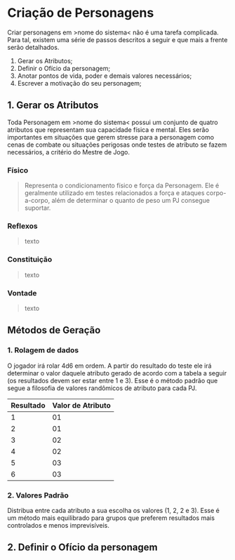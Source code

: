 # Criação de Personagens

Criar personagens em >nome do sistema< não é uma tarefa complicada. Para tal, existem uma série de passos descritos a seguir e que mais a frente serão detalhados.

1. Gerar os Atributos;
2. Definir o Ofício da personagem;
3. Anotar pontos de vida, poder e demais valores necessários;
4. Escrever a motivação do seu personagem;

## 1. Gerar os Atributos

Toda Personagem em >nome do sistema< possui um conjunto de quatro atributos que representam sua capacidade física e mental. Eles serão importantes em situações que gerem stresse para a personagem como cenas de combate ou situações perigosas onde testes de atributo se fazem necessários, a critério do Mestre de Jogo.

### Físico

> Representa o condicionamento físico e força da Personagem. Ele é geralmente utilizado em testes relacionados a força e ataques corpo-a-corpo, além de determinar o quanto de peso um PJ consegue suportar.

### Reflexos

>texto

### Constituição

>texto

### Vontade

>texto

## Métodos de Geração

### 1. Rolagem de dados

O jogador irá rolar 4d6 em ordem. A partir do resultado do teste ele irá determinar o valor daquele atributo gerado de acordo com a tabela a seguir (os resultados devem ser estar entre 1 e 3). Esse é o método padrão que segue a filosofia de valores randômicos de atributo para cada PJ.

|Resultado|Valor de Atributo|
|---------|-----------------|
|1|01|
|2|01|
|3|02|
|4|02|
|5|03|
|6|03|

### 2. Valores Padrão

Distribua entre cada atributo a sua escolha os valores (1, 2, 2 e 3). Esse é um método mais equilibrado para grupos que preferem resultados mais controlados e menos imprevisíveis.

## 2. Definir o Ofício da personagem

